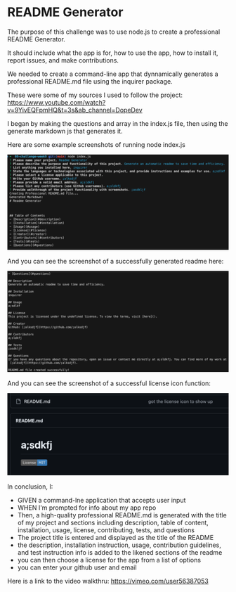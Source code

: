 # README Generator

The purpose of this challenge was to use node.js to create a professional README Generator.

It should include what the app is for, how to use the app, how to install it, report issues, and make contributions.

We needed to create a command-line app that dynnamically generates a professional README.md file using the inquirer package. 

These were some of my sources I used to follow the project: https://www.youtube.com/watch?v=9YivEQFpmHQ&t=3s&ab_channel=DopeDev

I began by making the questions and array in the index.js file, then using the generate markdown js that generates it.

Here are some example screenshots of running node index.js

![shows the questions](./Assets/Images/readme.png)

And you can see the screenshot of a successfully generated readme here:

![successful readme screenshot generated](./Assets/Images/readme-2.png)

And you can see the screenshot of a successful license icon function:

![successful readme screenshot generated](./Assets/Images/icon.png)

In conclusion, I:
- GIVEN a command-lne application that accepts user input 
- WHEN I'm prompted for info about my app repo
- Then,  a high-quality professional README.md is generated with the title of my project and sections including description, table of content, installation, usage, license, contributing, tests, and questions
- The project title is entered and displayed as the title of the README
- the description, installation instruction, usage, contribution guidelines, and test instruction info is added to the likened sections of the readme
- you can then choose a license for the app from a list of options
- you can enter your github user and email 

Here is a link to the video walkthru: https://vimeo.com/user56387053 